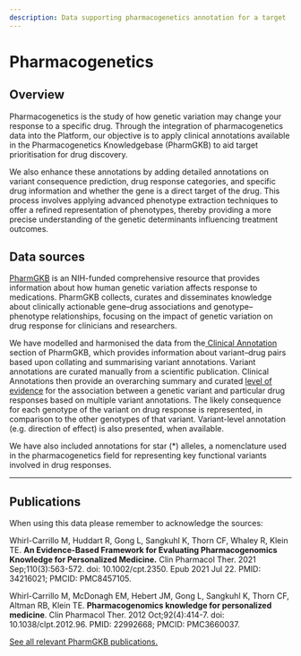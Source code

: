 ```yaml
---
description: Data supporting pharmacogenetics annotation for a target
---
```


# Pharmacogenetics

## Overview

Pharmacogenetics is the study of how genetic variation may change your response to a specific drug. Through the integration of pharmacogenetics data into the Platform, our objective is to apply clinical annotations available in the Pharmacogenetics Knowledgebase (PharmGKB) to aid target prioritisation for drug discovery.

We also enhance these annotations by adding detailed annotations on variant consequence prediction, drug response categories, and specific drug information and whether the gene is a direct target of the drug. This process involves applying advanced phenotype extraction techniques to offer a refined representation of phenotypes, thereby providing a more precise understanding of the genetic determinants influencing treatment outcomes.

## Data sources

[PharmGKB](https://www.pharmgkb.org/) is an NIH-funded comprehensive resource that provides information about how human genetic variation affects response to medications. PharmGKB collects, curates and disseminates knowledge about clinically actionable gene–drug associations and genotype–phenotype relationships, focusing on the impact of genetic variation on drug response for clinicians and researchers.

We have modelled and harmonised the data from the[ ](https://www.pharmgkb.org/clinicalAnnotations)[Clinical Annotation](https://www.pharmgkb.org/clinicalAnnotations) section of PharmGKB, which provides information about variant–drug pairs based upon collating and summarising variant annotations. Variant annotations are curated manually from a scientific publication. Clinical Annotations then provide an overarching summary and curated [level of evidence](https://www.pharmgkb.org/page/clinAnnLevels) for the association between a genetic variant and particular drug responses based on multiple variant annotations. The likely consequence for each genotype of the variant on drug response is represented, in comparison to the other genotypes of that variant. Variant-level annotation (e.g. direction of effect) is also presented, when available.

We have also included annotations for star (\*) alleles, a nomenclature used in the pharmacogenetics field for representing key functional variants involved in drug responses.

***

## Publications

When using this data please remember to acknowledge the sources:

Whirl-Carrillo M, Huddart R, Gong L, Sangkuhl K, Thorn CF, Whaley R, Klein TE. **An Evidence-Based Framework for Evaluating Pharmacogenomics Knowledge for Personalized Medicine.** Clin Pharmacol Ther. 2021 Sep;110(3):563-572. doi: 10.1002/cpt.2350. Epub 2021 Jul 22. PMID: 34216021; PMCID: PMC8457105.

Whirl-Carrillo M, McDonagh EM, Hebert JM, Gong L, Sangkuhl K, Thorn CF, Altman RB, Klein TE. **Pharmacogenomics knowledge for personalized medicine**. Clin Pharmacol Ther. 2012 Oct;92(4):414-7. doi: 10.1038/clpt.2012.96. PMID: 22992668; PMCID: PMC3660037.

[See all relevant PharmGKB publications.](https://www.pharmgkb.org/page/citingPharmgkb)

